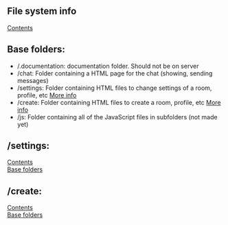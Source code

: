 ## File system info

[Contents](README.md)

## Base folders:
- /.documentation: documentation folder. Should not be on server
- /chat: Folder containing a HTML page for the chat (showing, sending messages)
- /settings: Folder containing HTML files to change settings of a room, profile, etc [More info](#/settings)
- /create: Folder containing HTML files to create a room, profile, etc [More info](#/create)
- /js: Folder containing all of the JavaScript files in subfolders (not made yet)

## /settings:
[Contents](README.md)  
[Base folders](#base-folders)

## /create:
[Contents](README.md)  
[Base folders](#base-folders)